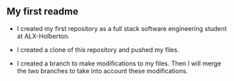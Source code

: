 ## My first readme
* I created my first repository as a full stack software engineering student at ALX-Holberton.

* I created a clone of this repository and pushed my files.
 
* I created a branch to make modifications to my files. Then I will merge the two branches to take into account these modifications.

